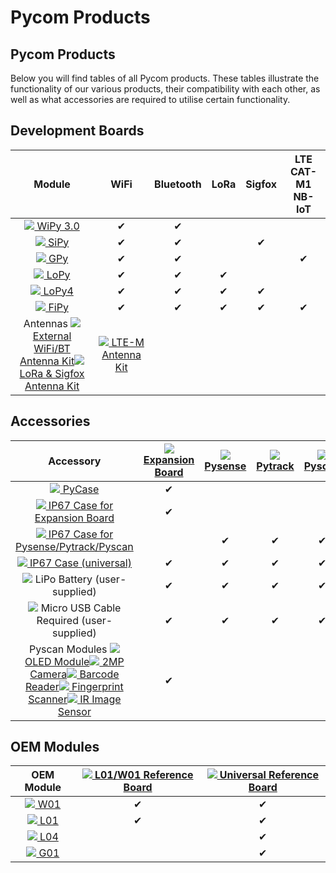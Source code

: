 # Pycom Products

## Pycom Products

Below you will find tables of all Pycom products. These tables illustrate the functionality of our various products, their compatibility with each other, as well as what accessories are required to utilise certain functionality.

## Development Boards

| Module | WiFi | Bluetooth | LoRa | Sigfox | LTE CAT-M1   NB-IoT |
| :---: | :---: | :---: | :---: | :---: | :---: |
| [![](../.gitbook/assets/wipy2.png)  WiPy 3.0](../6.-product-info/development/wipy3.md) | ✔ | ✔ |  |  |  |
| [![](../.gitbook/assets/sipy%20%281%29.png)  SiPy](../6.-product-info/development/sipy.md) | ✔ | ✔ |  | ✔ |  |
| [![](../.gitbook/assets/gpy.png)  GPy](../6.-product-info/development/gpy.md) | ✔ | ✔ |  |  | ✔ |
| [![](../.gitbook/assets/lopy.png)  LoPy](../6.-product-info/development/lopy.md) | ✔ | ✔ | ✔ |  |  |
| [![](../.gitbook/assets/lopy4%20%281%29.png)  LoPy4](../6.-product-info/development/lopy4.md) | ✔ | ✔ | ✔ | ✔ |  |
| [![](../.gitbook/assets/fipy%20%281%29.png)  FiPy](../6.-product-info/development/fipy.md) | ✔ | ✔ | ✔ | ✔ | ✔ |
| Antennas [![](../.gitbook/assets/wifi_ant.png)  External WiFi/BT   Antenna Kit](https://pycom.io/product/external-wifi-antenna/)[![](../.gitbook/assets/lora_ant.png)  LoRa & Sigfox   Antenna Kit](https://pycom.io/product/lora-antenna-kit/) | [![](../.gitbook/assets/lte_ant.png)  LTE-M   Antenna Kit](https://pycom.io/product/lte-m-antenna-kit/) |  |  |  |  |

## Accessories

| Accessory | [![](../.gitbook/assets/expansion3.png)  Expansion Board](../6.-product-info/boards/expansion3.md) | [![](../.gitbook/assets/pysense_new.png)  Pysense](../6.-product-info/boards/pysense.md) | [![](../.gitbook/assets/pytrack_new.png)  Pytrack](../6.-product-info/boards/pytrack.md) | [![](../.gitbook/assets/pyscan.png)  Pyscan](../6.-product-info/boards/pyscan.md) |
| :---: | :---: | :---: | :---: | :---: |
| [![](../.gitbook/assets/pycase.png)  PyCase](https://pycom.io/product/pycase/) | ✔ |  |  |  |
| [![](../.gitbook/assets/ip67_case_exp.png)  IP67 Case for   Expansion Board](https://pycom.io/product/ip67-expansion-board-case/) | ✔ |  |  |  |
| [![](../.gitbook/assets/ip67_case_py.png)  IP67 Case for   Pysense/Pytrack/Pyscan](https://pycom.io/product/ip67-case/) |  | ✔ | ✔ | ✔ |
| [![](../.gitbook/assets/ip67_case.png)  IP67 Case   \(universal\)](https://pycom.io/product/universal-ip67-case/) | ✔ | ✔ | ✔ | ✔ |
| ![](../.gitbook/assets/lipo.jpg)  LiPo Battery   \(user-supplied\) | ✔ | ✔ | ✔ | ✔ |
| ![](../.gitbook/assets/microusb.png)  Micro USB Cable   Required   \(user-supplied\) | ✔ | ✔ | ✔ | ✔ |
| Pyscan Modules [![](../.gitbook/assets/oled.png)  OLED Module](https://pycom.io/product/oled-screen/)[![](../.gitbook/assets/2mp.png)  2MP Camera](https://pycom.io/product/2mp-camera/)[![](../.gitbook/assets/barcode.png)  Barcode Reader](https://pycom.io/product/barcode-reader)[![](../.gitbook/assets/fingerprint.png)  Fingerprint  Scanner](https://pycom.io/product/fingerprint-scanner/)[![](../.gitbook/assets/ir.png)  IR Image Sensor](https://pycom.io/product/infared-image-sensor/) | ✔ |  |  |  |

## OEM Modules

| OEM Module | [![](../.gitbook/assets/oem_l01_ref.png)  L01/W01 Reference Board](../6.-product-info/oem/l01_reference.md) | [![](../.gitbook/assets/oem_universal_ref.png)  Universal Reference Board](../6.-product-info/oem/universal_reference.md) |
| :---: | :---: | :---: |
| [![](../.gitbook/assets/w01.png)  W01](../6.-product-info/oem/w01.md) | ✔ | ✔ |
| [![](../.gitbook/assets/l01.png)  L01](../6.-product-info/oem/l01.md) | ✔ | ✔ |
| [![](../.gitbook/assets/l04.png)  L04](../6.-product-info/oem/l04.md) |  | ✔ |
| [![](../.gitbook/assets/g01.png)  G01](../6.-product-info/oem/g01.md) |  | ✔ |


